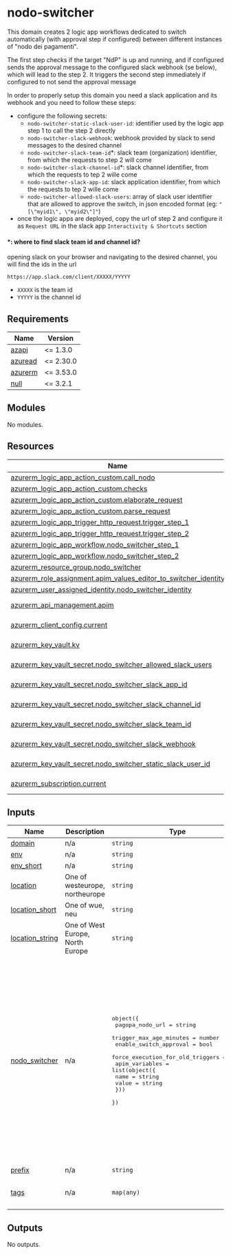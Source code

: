 # nodo-switcher

This domain creates 2 logic app workflows dedicated to switch automatically (with approval step if configured) between different instances of "nodo dei pagamenti".

The first step checks if the target "NdP" is up and running, and if configured sends the approval message to the configured slack webhook (se below), which will lead to the step 2. It triggers the second step immediately if configured to not send the approval message

In order to properly setup this domain you need a slack application and its webhook and you need to follow these steps:

- configure the following secrets:
  - `nodo-switcher-static-slack-user-id`: identifier used by the logic app step 1 to call the step 2 directly
  - `nodo-switcher-slack-webhook`: webhook provided by slack to send messages to the desired channel
  - `nodo-switcher-slack-team-id`*: slack team (organization) identifier, from which the requests to step 2 will come
  - `nodo-switcher-slack-channel-id`*: slack channel identifier, from which the requests to tep 2 wille come
  - `nodo-switcher-slack-app-id`: slack application identifier, from which the requests to tep 2 wille come
  - `nodo-switcher-allowed-slack-users`: array of slack user identifier that are allowed to approve the switch, in json encoded format (eg: `"[\"myid1\", \"myid2\"]"`)
- once the logic apps are deployed, copy the url of step 2 and configure it as `Request URL` in the slack app `Interactivity & Shortcuts` section


#### *: where to find slack team id and channel id?
opening slack on your browser and navigating to the desired channel, you will find the ids in the url

    https://app.slack.com/client/XXXXX/YYYYY

- `XXXXX` is the team id
- `YYYYY` is the channel id

<!-- markdownlint-disable -->
<!-- BEGINNING OF PRE-COMMIT-TERRAFORM DOCS HOOK -->
## Requirements

| Name | Version |
|------|---------|
| <a name="requirement_azapi"></a> [azapi](#requirement\_azapi) | <= 1.3.0 |
| <a name="requirement_azuread"></a> [azuread](#requirement\_azuread) | <= 2.30.0 |
| <a name="requirement_azurerm"></a> [azurerm](#requirement\_azurerm) | <= 3.53.0 |
| <a name="requirement_null"></a> [null](#requirement\_null) | <= 3.2.1 |

## Modules

No modules.

## Resources

| Name | Type |
|------|------|
| [azurerm_logic_app_action_custom.call_nodo](https://registry.terraform.io/providers/hashicorp/azurerm/latest/docs/resources/logic_app_action_custom) | resource |
| [azurerm_logic_app_action_custom.checks](https://registry.terraform.io/providers/hashicorp/azurerm/latest/docs/resources/logic_app_action_custom) | resource |
| [azurerm_logic_app_action_custom.elaborate_request](https://registry.terraform.io/providers/hashicorp/azurerm/latest/docs/resources/logic_app_action_custom) | resource |
| [azurerm_logic_app_action_custom.parse_request](https://registry.terraform.io/providers/hashicorp/azurerm/latest/docs/resources/logic_app_action_custom) | resource |
| [azurerm_logic_app_trigger_http_request.trigger_step_1](https://registry.terraform.io/providers/hashicorp/azurerm/latest/docs/resources/logic_app_trigger_http_request) | resource |
| [azurerm_logic_app_trigger_http_request.trigger_step_2](https://registry.terraform.io/providers/hashicorp/azurerm/latest/docs/resources/logic_app_trigger_http_request) | resource |
| [azurerm_logic_app_workflow.nodo_switcher_step_1](https://registry.terraform.io/providers/hashicorp/azurerm/latest/docs/resources/logic_app_workflow) | resource |
| [azurerm_logic_app_workflow.nodo_switcher_step_2](https://registry.terraform.io/providers/hashicorp/azurerm/latest/docs/resources/logic_app_workflow) | resource |
| [azurerm_resource_group.nodo_switcher](https://registry.terraform.io/providers/hashicorp/azurerm/latest/docs/resources/resource_group) | resource |
| [azurerm_role_assignment.apim_values_editor_to_switcher_identity](https://registry.terraform.io/providers/hashicorp/azurerm/latest/docs/resources/role_assignment) | resource |
| [azurerm_user_assigned_identity.nodo_switcher_identity](https://registry.terraform.io/providers/hashicorp/azurerm/latest/docs/resources/user_assigned_identity) | resource |
| [azurerm_api_management.apim](https://registry.terraform.io/providers/hashicorp/azurerm/latest/docs/data-sources/api_management) | data source |
| [azurerm_client_config.current](https://registry.terraform.io/providers/hashicorp/azurerm/latest/docs/data-sources/client_config) | data source |
| [azurerm_key_vault.kv](https://registry.terraform.io/providers/hashicorp/azurerm/latest/docs/data-sources/key_vault) | data source |
| [azurerm_key_vault_secret.nodo_switcher_allowed_slack_users](https://registry.terraform.io/providers/hashicorp/azurerm/latest/docs/data-sources/key_vault_secret) | data source |
| [azurerm_key_vault_secret.nodo_switcher_slack_app_id](https://registry.terraform.io/providers/hashicorp/azurerm/latest/docs/data-sources/key_vault_secret) | data source |
| [azurerm_key_vault_secret.nodo_switcher_slack_channel_id](https://registry.terraform.io/providers/hashicorp/azurerm/latest/docs/data-sources/key_vault_secret) | data source |
| [azurerm_key_vault_secret.nodo_switcher_slack_team_id](https://registry.terraform.io/providers/hashicorp/azurerm/latest/docs/data-sources/key_vault_secret) | data source |
| [azurerm_key_vault_secret.nodo_switcher_slack_webhook](https://registry.terraform.io/providers/hashicorp/azurerm/latest/docs/data-sources/key_vault_secret) | data source |
| [azurerm_key_vault_secret.nodo_switcher_static_slack_user_id](https://registry.terraform.io/providers/hashicorp/azurerm/latest/docs/data-sources/key_vault_secret) | data source |
| [azurerm_subscription.current](https://registry.terraform.io/providers/hashicorp/azurerm/latest/docs/data-sources/subscription) | data source |

## Inputs

| Name | Description | Type | Default | Required |
|------|-------------|------|---------|:--------:|
| <a name="input_domain"></a> [domain](#input\_domain) | n/a | `string` | n/a | yes |
| <a name="input_env"></a> [env](#input\_env) | n/a | `string` | n/a | yes |
| <a name="input_env_short"></a> [env\_short](#input\_env\_short) | n/a | `string` | n/a | yes |
| <a name="input_location"></a> [location](#input\_location) | One of westeurope, northeurope | `string` | n/a | yes |
| <a name="input_location_short"></a> [location\_short](#input\_location\_short) | One of wue, neu | `string` | n/a | yes |
| <a name="input_location_string"></a> [location\_string](#input\_location\_string) | One of West Europe, North Europe | `string` | n/a | yes |
| <a name="input_nodo_switcher"></a> [nodo\_switcher](#input\_nodo\_switcher) | n/a | <pre>object({<br/>    pagopa_nodo_url                  = string<br/>    trigger_max_age_minutes          = number<br/>    enable_switch_approval           = bool<br/>    force_execution_for_old_triggers = bool<br/>    apim_variables = list(object({<br/>      name  = string<br/>      value = string<br/>    }))<br/>  })</pre> | <pre>{<br/>  "apim_variables": [<br/>    {<br/>      "name": "apim_enable_nm3_decoupler_switch",<br/>      "value": "false"<br/>    },<br/>    {<br/>      "name": "apim_enable_routing_decoupler_switch",<br/>      "value": "false"<br/>    },<br/>    {<br/>      "name": "default_node_id",<br/>      "value": "NDP003PROD"<br/>    },<br/>    {<br/>      "name": "default-nodo-backend",<br/>      "value": "https://10.79.20.34"<br/>    }<br/>  ],<br/>  "enable_switch_approval": true,<br/>  "force_execution_for_old_triggers": false,<br/>  "pagopa_nodo_url": "https://httpbin.org/status/200",<br/>  "trigger_max_age_minutes": 30<br/>}</pre> | no |
| <a name="input_prefix"></a> [prefix](#input\_prefix) | n/a | `string` | n/a | yes |
| <a name="input_tags"></a> [tags](#input\_tags) | n/a | `map(any)` | <pre>{<br/>  "CreatedBy": "Terraform"<br/>}</pre> | no |

## Outputs

No outputs.
<!-- END OF PRE-COMMIT-TERRAFORM DOCS HOOK -->
